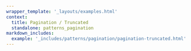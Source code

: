 ```yaml
---
wrapper_template: '_layouts/examples.html'
context:
  title: Pagination / Truncated
  standalone: patterns_pagination
markdown_includes:
  example: '_includes/patterns/pagination/pagination-truncated.html'
---
```

